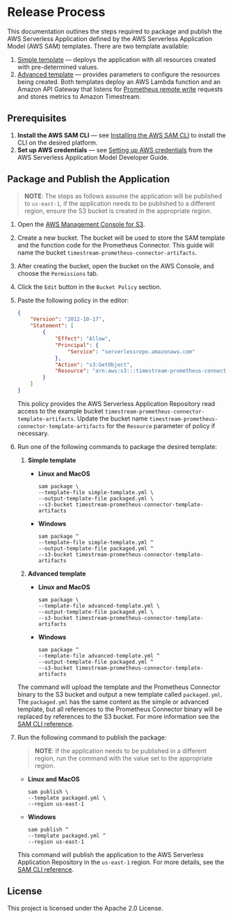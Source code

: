 # Release Process

This documentation outlines the steps required to package and publish the AWS Serverless Application defined by the AWS Serverless Application Model (AWS SAM) templates.
There are two template available:
1. [Simple template](simple-template.yml) &mdash; deploys the application with all resources created with pre-determined values.
2. [Advanced template](advanced-template.yml) &mdash; provides parameters to configure the resources being created.
Both templates deploy an AWS Lambda function and an Amazon API Gateway that listens for [Prometheus remote write](https://prometheus.io/docs/prometheus/latest/storage/#remote-storage-integrations) requests and stores metrics to Amazon Timestream.

## Prerequisites

1. **Install the AWS SAM CLI** &mdash; see [Installing the AWS SAM CLI](https://docs.aws.amazon.com/serverless-application-model/latest/developerguide/serverless-sam-cli-install.html) to install the CLI on the desired platform.
2. **Set up AWS credentials** &mdash; see [Setting up AWS credentials](https://docs.aws.amazon.com/serverless-application-model/latest/developerguide/serverless-getting-started-set-up-credentials.html) from the AWS Serverless Application Model Developer Guide.

## Package and Publish the Application

> **NOTE**: The steps as follows assume the application will be published to `us-east-1`, if the application needs to be published to a different region, ensure the S3 bucket is created in the appropriate region.

1. Open the [AWS Management Console for S3](https://s3.console.aws.amazon.com/s3/).

2. Create a new bucket. The bucket will be used to store the SAM template and the function code for the Prometheus Connector. This guide will name the bucket `timestream-prometheus-connector-artifacts`.

3. After creating the bucket, open the bucket on the AWS Console, and choose the `Permissions` tab.

4. Click the `Edit` button in the `Bucket Policy` section.

5. Paste the following policy in the editor:
    ```json
    {
        "Version": "2012-10-17",
        "Statement": [
            {
                "Effect": "Allow",
                "Principal": {
                    "Service": "serverlessrepo.amazonaws.com"
                },
                "Action": "s3:GetObject",
                "Resource": "arn:aws:s3:::timestream-prometheus-connector-template-artifacts/*"
            }
        ]
    }
    ```
    This policy provides the AWS Serverless Application Repository read access to the example bucket `timestream-prometheus-connector-template-artifacts`. 
    Update the bucket name `timestream-prometheus-connector-template-artifacts` for the `Resource` parameter of policy if necessary.
   
4. Run one of the following commands to package the desired template:
    
    1. **Simple template**
       
        - **Linux and MacOS**
            ```shell
            sam package \
            --template-file simple-template.yml \
            --output-template-file packaged.yml \
            --s3-bucket timestream-prometheus-connector-template-artifacts
            ```
        
        - **Windows**
            ```shell
            sam package ^
            --template-file simple-template.yml ^
            --output-template-file packaged.yml ^
            --s3-bucket timestream-prometheus-connector-template-artifacts
            ```
    2. **Advanced template**

        - **Linux and MacOS**
            ```shell
            sam package \
            --template-file advanced-template.yml \
            --output-template-file packaged.yml \
            --s3-bucket timestream-prometheus-connector-template-artifacts
            ```

        - **Windows**
             ```shell
             sam package ^
             --template-file advanced-template.yml ^
             --output-template-file packaged.yml ^
             --s3-bucket timestream-prometheus-connector-template-artifacts
             ```

    The command will upload the template and the Prometheus Connector binary to the S3 bucket and output a new template called `packaged.yml`.
    The `packaged.yml` has the same content as the simple or advanced template, but all references to the Prometheus Connector binary will be replaced by references to the S3 bucket. For more information see the [SAM CLI reference](https://docs.aws.amazon.com/serverless-application-model/latest/developerguide/sam-cli-command-reference-sam-package.html).
    
4. Run the following command to publish the package:
    
    > **NOTE**: If the application needs to be published in a different region, run the command with the value set to the appropriate region.
   
    - **Linux and MacOS**
        ```shell
        sam publish \
        --template packaged.yml \
        --region us-east-1
        ```
      
    - **Windows**
        ```shell
        sam publish ^
        --template packaged.yml ^
        --region us-east-1
        ```
    This command will publish the application to the AWS Serverless Application Repository in the `us-east-1` region. For more details, see the [SAM CLI reference](https://docs.aws.amazon.com/serverless-application-model/latest/developerguide/sam-cli-command-reference-sam-publish.html).

## License

This project is licensed under the Apache 2.0 License.
